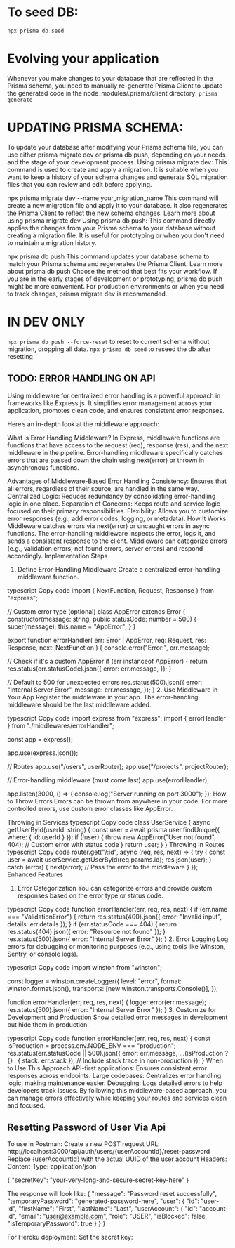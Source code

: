 # To seed DB:

`npx prisma db seed`

# Evolving your application

Whenever you make changes to your database that are reflected in the Prisma schema, you need to manually re-generate Prisma Client to update the generated code in the node_modules/.prisma/client directory:
`prisma generate`

# UPDATING PRISMA SCHEMA:

To update your database after modifying your Prisma schema file, you can use either prisma migrate dev or prisma db push, depending on your needs and the stage of your development process.
Using prisma migrate dev: This command is used to create and apply a migration. It is suitable when you want to keep a history of your schema changes and generate SQL migration files that you can review and edit before applying.

npx prisma migrate dev --name your_migration_name
This command will create a new migration file and apply it to your database. It also regenerates the Prisma Client to reflect the new schema changes.
Learn more about using prisma migrate dev
Using prisma db push: This command directly applies the changes from your Prisma schema to your database without creating a migration file. It is useful for prototyping or when you don't need to maintain a migration history.

npx prisma db push
This command updates your database schema to match your Prisma schema and regenerates the Prisma Client.
Learn more about prisma db push
Choose the method that best fits your workflow. If you are in the early stages of development or prototyping, prisma db push might be more convenient. For production environments or when you need to track changes, prisma migrate dev is recommended.

# IN DEV ONLY

`npx prisma db push --force-reset` to reset to current schema without migration, dropping all data.
`npx prisma db seed` to reseed the db after resetting

## TODO: ERROR HANDLING ON API
Using middleware for centralized error handling is a powerful approach in frameworks like Express.js. It simplifies error management across your application, promotes clean code, and ensures consistent error responses.

Here’s an in-depth look at the middleware approach:

What is Error Handling Middleware?
In Express, middleware functions are functions that have access to the request (req), response (res), and the next middleware in the pipeline. Error-handling middleware specifically catches errors that are passed down the chain using next(error) or thrown in asynchronous functions.

Advantages of Middleware-Based Error Handling
Consistency: Ensures that all errors, regardless of their source, are handled in the same way.
Centralized Logic: Reduces redundancy by consolidating error-handling logic in one place.
Separation of Concerns: Keeps route and service logic focused on their primary responsibilities.
Flexibility: Allows you to customize error responses (e.g., add error codes, logging, or metadata).
How It Works
Middleware catches errors via next(error) or uncaught errors in async functions.
The error-handling middleware inspects the error, logs it, and sends a consistent response to the client.
Middleware can categorize errors (e.g., validation errors, not found errors, server errors) and respond accordingly.
Implementation Steps
1. Define Error-Handling Middleware
Create a centralized error-handling middleware function.

typescript
Copy code
import { NextFunction, Request, Response } from "express";

// Custom error type (optional)
class AppError extends Error {
  constructor(message: string, public statusCode: number = 500) {
    super(message);
    this.name = "AppError";
  }
}

export function errorHandler(
  err: Error | AppError,
  req: Request,
  res: Response,
  next: NextFunction
) {
  console.error("Error:", err.message);

  // Check if it's a custom AppError
  if (err instanceof AppError) {
    return res.status(err.statusCode).json({
      error: err.message,
    });
  }

  // Default to 500 for unexpected errors
  res.status(500).json({
    error: "Internal Server Error",
    message: err.message,
  });
}
2. Use Middleware in Your App
Register the middleware in your app. The error-handling middleware should be the last middleware added.

typescript
Copy code
import express from "express";
import { errorHandler } from "./middlewares/errorHandler";

const app = express();

app.use(express.json());

// Routes
app.use("/users", userRouter);
app.use("/projects", projectRouter);

// Error-handling middleware (must come last)
app.use(errorHandler);

app.listen(3000, () => {
  console.log("Server running on port 3000");
});
How to Throw Errors
Errors can be thrown from anywhere in your code. For more controlled errors, use custom error classes like AppError.

Throwing in Services
typescript
Copy code
class UserService {
  async getUserById(userId: string) {
    const user = await prisma.user.findUnique({ where: { id: userId } });
    if (!user) {
      throw new AppError("User not found", 404); // Custom error with status code
    }
    return user;
  }
}
Throwing in Routes
typescript
Copy code
router.get("/:id", async (req, res, next) => {
  try {
    const user = await userService.getUserById(req.params.id);
    res.json(user);
  } catch (error) {
    next(error); // Pass the error to the middleware
  }
});
Enhanced Features
1. Error Categorization
You can categorize errors and provide custom responses based on the error type or status code.

typescript
Copy code
function errorHandler(err, req, res, next) {
  if (err.name === "ValidationError") {
    return res.status(400).json({ error: "Invalid input", details: err.details });
  }
  if (err.statusCode === 404) {
    return res.status(404).json({ error: "Resource not found" });
  }
  res.status(500).json({ error: "Internal Server Error" });
}
2. Error Logging
Log errors for debugging or monitoring purposes (e.g., using tools like Winston, Sentry, or console logs).

typescript
Copy code
import winston from "winston";

const logger = winston.createLogger({
  level: "error",
  format: winston.format.json(),
  transports: [new winston.transports.Console()],
});

function errorHandler(err, req, res, next) {
  logger.error(err.message);
  res.status(500).json({ error: "Internal Server Error" });
}
3. Customize for Development and Production
Show detailed error messages in development but hide them in production.

typescript
Copy code
function errorHandler(err, req, res, next) {
  const isProduction = process.env.NODE_ENV === "production";
  res.status(err.statusCode || 500).json({
    error: err.message,
    ...(isProduction ? {} : { stack: err.stack }), // Include stack trace in non-production
  });
}
When to Use This Approach
API-first applications: Ensures consistent error responses across endpoints.
Large codebases: Centralizes error handling logic, making maintenance easier.
Debugging: Logs detailed errors to help developers track issues.
By following this middleware-based approach, you can manage errors effectively while keeping your routes and services clean and focused.


## Resetting Password of User Via Api
To use in Postman:
Create a new POST request
URL: http://localhost:3000/api/auth/users/{userAccountId}/reset-password
Replace {userAccountId} with the actual UUID of the user account
Headers:
Content-Type: application/json

{
    "secretKey": "your-very-long-and-secure-secret-key-here"
}


The response will look like:
{
    "message": "Password reset successfully",
    "temporaryPassword": "generated-password-here",
    "user": {
        "id": "user-id",
        "firstName": "First",
        "lastName": "Last",
        "userAccount": {
            "id": "account-id",
            "email": "user@example.com",
            "role": "USER",
            "isBlocked": false,
            "isTemporaryPassword": true
        }
    }
}

For Heroku deployment:
Set the secret key:
